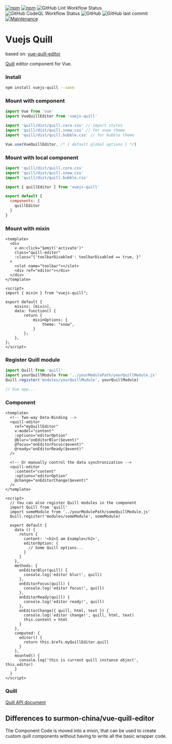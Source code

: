 [![npm](https://img.shields.io/npm/v/vuejs-quill?style=flat-square)](https://www.npmjs.com/package/vuejs-quill)
[![npm](https://img.shields.io/npm/dt/vuejs-quill?style=flat-square)](https://www.npmjs.com/package/vuejs-quill)
![GitHub Lint Workflow Status](https://img.shields.io/github/workflow/status/JonathanTreffler/vuejs-quill/Lint?label=Lint&style=flat-square)
![GitHub CodeQL Workflow Status](https://img.shields.io/github/workflow/status/JonathanTreffler/vuejs-quill/CodeQL?label=CodeQL&style=flat-square)
![GitHub](https://img.shields.io/github/license/JonathanTreffler/vuejs-quill?style=flat-square)
![GitHub last commit](https://img.shields.io/github/last-commit/JonathanTreffler/vuejs-quill?style=flat-square)
[![Maintenance](https://img.shields.io/maintenance/yes/2021?style=flat-square)](https://github.com/JonathanTreffler/vuejs-quill/commits/)

# Vuejs Quill

based on: [vue-quill-editor](https://github.com/surmon-china/vue-quill-editor/)

[Quill](https://github.com/quilljs/quill) editor component for Vue.

### Install

``` bash
npm install vuejs-quill --save
```

### Mount with component
``` javascript
import Vue from 'vue'
import VueQuillEditor from 'vuejs-quill'

import 'quill/dist/quill.core.css' // import styles
import 'quill/dist/quill.snow.css' // for snow theme
import 'quill/dist/quill.bubble.css' // for bubble theme

Vue.use(VueQuillEditor, /* { default global options } */)
```

 ### Mount with local component
```javascript
import 'quill/dist/quill.core.css'
import 'quill/dist/quill.snow.css'
import 'quill/dist/quill.bubble.css'

import { quillEditor } from 'vuejs-quill'

export default {
  components: {
    quillEditor
  }
}
```

### Mount with mixin
```vue
<template>
  <div
    v-on:click="$emit('activate')"
    class="quill-editor"
    :class="{'toolbarDisabled': toolbarDisabled == true, }"
  >
    <slot name="toolbar"></slot>
    <div ref="editor"></div>
  </div>
</template>

<script>
import { mixin } from "vuejs-quill";

export default {
	mixins: [mixin],
	data: function() {
		return {
			mixinOptions: {
				theme: "snow",
			}
		};
	},
};
</script>
```

### Register Quill module

```javascript
import Quill from 'quill'
import yourQuillModule from '../yourModulePath/yourQuillModule.js'
Quill.register('modules/yourQuillModule', yourQuillModule)

// Vue app...
```

### Component

``` vue
<template>
  <!-- Two-way Data-Binding -->
  <quill-editor
    ref="myQuillEditor"
    v-model="content"
    :options="editorOption"
    @blur="onEditorBlur($event)"
    @focus="onEditorFocus($event)"
    @ready="onEditorReady($event)"
  />

  <!-- Or manually control the data synchronization -->
  <quill-editor
    :content="content"
    :options="editorOption"
    @change="onEditorChange($event)"
  />
</template>

<script>
  // You can also register Quill modules in the component
  import Quill from 'quill'
  import someModule from '../yourModulePath/someQuillModule.js'
  Quill.register('modules/someModule', someModule)
  
  export default {
    data () {
      return {
        content: '<h2>I am Example</h2>',
        editorOption: {
          // Some Quill options...
        }
      }
    },
    methods: {
      onEditorBlur(quill) {
        console.log('editor blur!', quill)
      },
      onEditorFocus(quill) {
        console.log('editor focus!', quill)
      },
      onEditorReady(quill) {
        console.log('editor ready!', quill)
      },
      onEditorChange({ quill, html, text }) {
        console.log('editor change!', quill, html, text)
        this.content = html
      }
    },
    computed: {
      editor() {
        return this.$refs.myQuillEditor.quill
      }
    },
    mounted() {
      console.log('this is current quill instance object', this.editor)
    }
  }
</script>
```

### Quill
[Quill API document](https://quilljs.com/docs/quickstart/)

## Differences to surmon-china/vue-quill-editor
The Component Code is moved into a mixin, that can be used to create custom quill components without having to write all the basic wrapper code.
